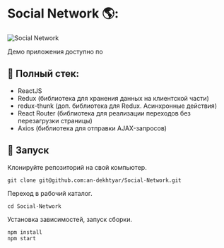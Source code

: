 # Social Network 🌎:

![Social Network](https://i.postimg.cc/x8FjnJX4/contruct.png)


Демо приложения доступно по<!--  [ссылке]('https://an-dekhtyar.github.io/profile'). -->

## :memo: Полный стек:
- ReactJS
- Redux (библиотека для хранения данных на клиентской части)
- redux-thunk (доп. библиотека для Redux. Асинхронные действия)
- React Router (библиотека для реализации переходов без перезагрузки страницы)
- Axios (библиотека для отправки AJAX-запросов)

## :rocket: Запуск

Клонируйте репозиторий на свой компьютер.
```
git clone git@github.com:an-dekhtyar/Social-Network.git
```

Переход в рабочий каталог.
```
cd Social-Network
```
Установка зависимостей, запуск сборки.
```
npm install
npm start
```
